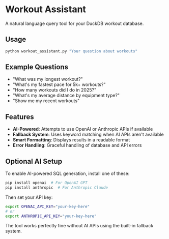 # Workout Assistant

A natural language query tool for your DuckDB workout database.

## Usage

```bash
python workout_assistant.py "Your question about workouts"
```

## Example Questions

- "What was my longest workout?"
- "What's my fastest pace for 5k+ workouts?"
- "How many workouts did I do in 2025?"
- "What's my average distance by equipment type?"
- "Show me my recent workouts"

## Features

- **AI-Powered**: Attempts to use OpenAI or Anthropic APIs if available
- **Fallback System**: Uses keyword matching when AI APIs aren't available
- **Smart Formatting**: Displays results in a readable format
- **Error Handling**: Graceful handling of database and API errors

## Optional AI Setup

To enable AI-powered SQL generation, install one of these:

```bash
pip install openai  # For OpenAI GPT
pip install anthropic  # For Anthropic Claude
```

Then set your API key:
```bash
export OPENAI_API_KEY="your-key-here"
# or
export ANTHROPIC_API_KEY="your-key-here"
```

The tool works perfectly fine without AI APIs using the built-in fallback system.
